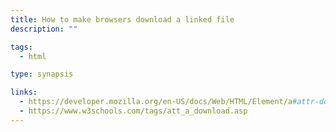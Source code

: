 ```yaml
---
title: How to make browsers download a linked file
description: ""

tags:
  - html

type: synapsis

links:
  - https://developer.mozilla.org/en-US/docs/Web/HTML/Element/a#attr-download
  - https://www.w3schools.com/tags/att_a_download.asp
---
```

